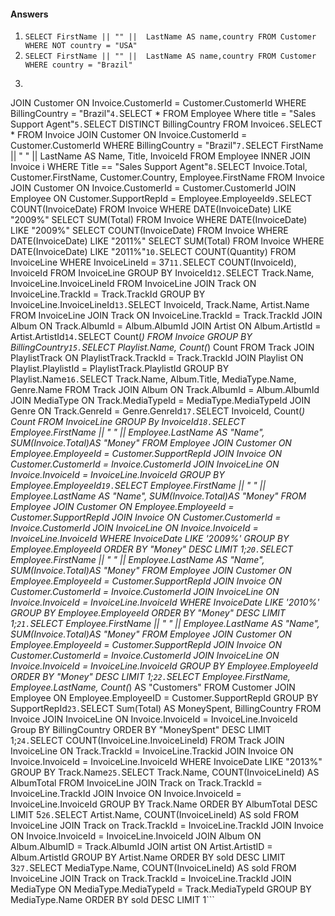 #### Answers

1. ```SELECT FirstName || "" ||  LastName AS name,country FROM Customer WHERE NOT country = "USA"```
2. ```SELECT FirstName || "" ||  LastName AS name,country FROM Customer WHERE country = "Brazil"```
3. ```SELECT Customer.FirstName || " " || Customer.LastName AS Name, InvoiceDate, BillingCountry, InvoiceId FROM Invoice 
JOIN Customer ON Invoice.CustomerId = Customer.CustomerId
WHERE BillingCountry = "Brazil"```
4. ```SELECT * FROM Employee Where title = "Sales Support Agent"```
5. ```SELECT DISTINCT BillingCountry FROM Invoice```
6. ```SELECT * FROM Invoice 
JOIN Customer ON Invoice.CustomerId = Customer.CustomerId
WHERE BillingCountry = "Brazil"```
7. ```SELECT FirstName || " " || LastName AS Name, Title, InvoiceId FROM Employee
INNER JOIN Invoice i WHERE Title == "Sales Support Agent"```
8. ```SELECT Invoice.Total, Customer.FirstName, Customer.Country, Employee.FirstName FROM Invoice 
JOIN Customer ON Invoice.CustomerId = Customer.CustomerId
JOIN Employee ON Customer.SupportRepId = Employee.EmployeeId```
9. ```SELECT COUNT(InvoiceDate) FROM Invoice WHERE DATE(InvoiceDate) LIKE "2009%"
SELECT SUM(Total) FROM Invoice WHERE DATE(InvoiceDate) LIKE "2009%"
SELECT COUNT(InvoiceDate) FROM Invoice WHERE DATE(InvoiceDate) LIKE "2011%"
SELECT SUM(Total) FROM Invoice WHERE DATE(InvoiceDate) LIKE "2011%"```
10. ```SELECT COUNT(Quantity) FROM InvoiceLine WHERE InvoiceLineId = 37```
11. ```SELECT COUNT(InvoiceId), InvoiceId FROM InvoiceLine GROUP BY InvoiceId```
12. ```SELECT Track.Name, InvoiceLine.InvoiceLineId FROM InvoiceLine 
JOIN Track ON InvoiceLine.TrackId = Track.TrackId
GROUP BY InvoiceLine.InvoiceLineId```
13. ```SELECT InvoiceId, Track.Name, Artist.Name FROM InvoiceLine 
JOIN Track ON InvoiceLine.TrackId = Track.TrackId 
JOIN Album ON Track.AlbumId = Album.AlbumId
JOIN Artist ON Album.ArtistId = Artist.ArtistId```
14. ```SELECT Count(*) FROM Invoice
GROUP BY BillingCountry```
15. ```SELECT Playlist.Name, Count(*) Count FROM Track 
JOIN PlaylistTrack ON PlaylistTrack.TrackId = Track.TrackId
JOIN Playlist ON Playlist.PlaylistId = PlaylistTrack.PlaylistId
GROUP BY Playlist.Name```
16. ```SELECT Track.Name, Album.Title, MediaType.Name, Genre.Name FROM Track 
JOIN Album ON Track.AlbumId = Album.AlbumId 
JOIN MediaType ON Track.MediaTypeId = MediaType.MediaTypeId
JOIN Genre ON  Track.GenreId = Genre.GenreId```
17. ```SELECT InvoiceId, Count(*) Count FROM InvoiceLine 
GROUP By InvoiceId```
18. ```SELECT Employee.FirstName || " " || Employee.LastName AS "Name", SUM(Invoice.Total)AS "Money" FROM Employee
JOIN Customer ON Employee.EmployeeId = Customer.SupportRepId
JOIN Invoice ON Customer.CustomerId = Invoice.CustomerId
JOIN InvoiceLine ON Invoice.InvoiceId = InvoiceLine.InvoiceId
GROUP BY Employee.EmployeeId```
19. ```SELECT Employee.FirstName || " " || Employee.LastName AS "Name", SUM(Invoice.Total)AS "Money" FROM Employee
JOIN Customer ON Employee.EmployeeId = Customer.SupportRepId
JOIN Invoice ON Customer.CustomerId = Invoice.CustomerId
JOIN InvoiceLine ON Invoice.InvoiceId = InvoiceLine.InvoiceId
WHERE InvoiceDate LIKE '2009%'
GROUP BY Employee.EmployeeId
ORDER BY "Money" DESC
LIMIT 1;```
20. ```SELECT Employee.FirstName || " " || Employee.LastName AS "Name", SUM(Invoice.Total)AS "Money" FROM Employee
JOIN Customer ON Employee.EmployeeId = Customer.SupportRepId
JOIN Invoice ON Customer.CustomerId = Invoice.CustomerId
JOIN InvoiceLine ON Invoice.InvoiceId = InvoiceLine.InvoiceId
WHERE InvoiceDate LIKE '2010%'
GROUP BY Employee.EmployeeId
ORDER BY "Money" DESC
LIMIT 1;```
21. ```SELECT Employee.FirstName || " " || Employee.LastName AS "Name", SUM(Invoice.Total)AS "Money" FROM Employee
JOIN Customer ON Employee.EmployeeId = Customer.SupportRepId
JOIN Invoice ON Customer.CustomerId = Invoice.CustomerId
JOIN InvoiceLine ON Invoice.InvoiceId = InvoiceLine.InvoiceId
GROUP BY Employee.EmployeeId
ORDER BY "Money" DESC
LIMIT 1;```
22. ```SELECT Employee.FirstName, Employee.LastName, Count(*) AS "Customers" FROM Customer 
JOIN Employee ON Employee.EmployeeID = Customer.SupportRepId 
GROUP BY SupportRepId```
23. ```SELECT Sum(Total) AS MoneySpent, BillingCountry FROM Invoice
JOIN InvoiceLine ON Invoice.InvoiceId = InvoiceLine.InvoiceId
Group BY BillingCountry
ORDER BY "MoneySpent" DESC
LIMIT 1;```
24. ```SELECT COUNT(InvoiceLine.InvoiceLineId) FROM Track
JOIN InvoiceLine ON Track.TrackId = InvoiceLine.Trackid
JOIN Invoice ON Invoice.InvoiceId = InvoiceLine.InvoiceId
WHERE InvoiceDate LIKE "2013%"
GROUP BY Track.Name```
25. ```SELECT Track.Name, COUNT(InvoiceLineId) AS AlbumTotal FROM InvoiceLine 
JOIN Track on Track.TrackId = InvoiceLine.TrackId 
JOIN Invoice ON Invoice.InvoiceId = InvoiceLine.InvoiceId 
GROUP BY Track.Name 
ORDER BY AlbumTotal 
DESC LIMIT 5```
26. ```SELECT Artist.Name, COUNT(InvoiceLineId) AS sold FROM InvoiceLine 
JOIN Track on Track.TrackId = InvoiceLine.TrackId 
JOIN Invoice ON Invoice.InvoiceId = InvoiceLine.InvoiceId 
JOIN Album ON Album.AlbumID = Track.AlbumId 
JOIN artist ON Artist.ArtistID = Album.ArtistId 
GROUP BY Artist.Name 
ORDER BY sold 
DESC LIMIT 3```
27. ```SELECT MediaType.Name, COUNT(InvoiceLineId) AS sold FROM InvoiceLine 
JOIN Track on Track.TrackId = InvoiceLine.TrackId 
JOIN MediaType ON MediaType.MediaTypeId = Track.MediaTypeId 
GROUP BY MediaType.Name 
ORDER BY sold 
DESC LIMIT 1```
